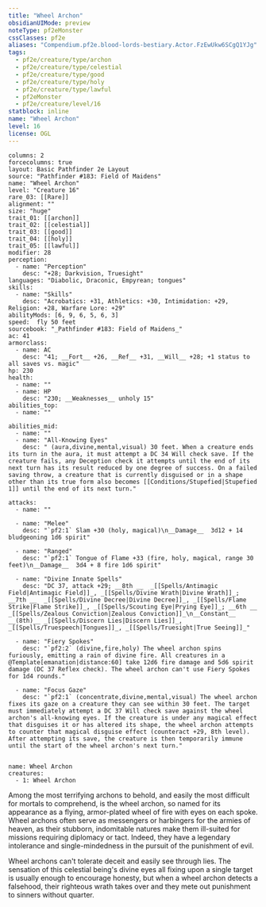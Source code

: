 ```yaml
---
title: "Wheel Archon"
obsidianUIMode: preview
noteType: pf2eMonster
cssClasses: pf2e
aliases: "Compendium.pf2e.blood-lords-bestiary.Actor.FzEwUkw6SCgQ1YJg" 
tags:
  - pf2e/creature/type/archon
  - pf2e/creature/type/celestial
  - pf2e/creature/type/good
  - pf2e/creature/type/holy
  - pf2e/creature/type/lawful
  - pf2eMonster
  - pf2e/creature/level/16
statblock: inline
name: "Wheel Archon"
level: 16
license: OGL
---
```


```statblock
columns: 2
forcecolumns: true
layout: Basic Pathfinder 2e Layout
source: "Pathfinder #183: Field of Maidens"
name: "Wheel Archon"
level: "Creature 16"
rare_03: [[Rare]]
alignment: ""
size: "huge"
trait_01: [[archon]]
trait_02: [[celestial]]
trait_03: [[good]]
trait_04: [[holy]]
trait_05: [[lawful]]
modifier: 28
perception:
  - name: "Perception"
    desc: "+28; Darkvision, Truesight"
languages: "Diabolic, Draconic, Empyrean; tongues"
skills:
  - name: "Skills"
    desc: "Acrobatics: +31, Athletics: +30, Intimidation: +29, Religion: +28, Warfare Lore: +29"
abilityMods: [6, 9, 6, 5, 6, 3]
speed:  fly 50 feet
sourcebook: "_Pathfinder #183: Field of Maidens_"
ac: 41
armorclass:
  - name: AC
    desc: "41; __Fort__ +26, __Ref__ +31, __Will__ +28; +1 status to all saves vs. magic"
hp: 230
health:
  - name: ""
  - name: HP
    desc: "230; __Weaknesses__ unholy 15"
abilities_top:
  - name: ""

abilities_mid:
  - name: ""
  - name: "All-Knowing Eyes"
    desc: " (aura,divine,mental,visual) 30 feet. When a creature ends its turn in the aura, it must attempt a DC 34 Will check save. If the creature fails, any Deception check it attempts until the end of its next turn has its result reduced by one degree of success. On a failed saving throw, a creature that is currently disguised or in a shape other than its true form also becomes [[Conditions/Stupefied|Stupefied 1]] until the end of its next turn."

attacks:
  - name: ""

  - name: "Melee"
    desc: "`pf2:1` Slam +30 (holy, magical)\n__Damage__  3d12 + 14 bludgeoning 1d6 spirit"

  - name: "Ranged"
    desc: "`pf2:1` Tongue of Flame +33 (fire, holy, magical, range 30 feet)\n__Damage__  3d4 + 8 fire 1d6 spirit"

  - name: "Divine Innate Spells"
    desc: "DC 37, attack +29; __8th __  _[[Spells/Antimagic Field|Antimagic Field]]_, _[[Spells/Divine Wrath|Divine Wrath]]_; __7th __  _[[Spells/Divine Decree|Divine Decree]]_, _[[Spells/Flame Strike|Flame Strike]]_, _[[Spells/Scouting Eye|Prying Eye]]_; __6th __  _[[Spells/Zealous Conviction|Zealous Conviction]]_\n__Constant__  __(8th)__ _[[Spells/Discern Lies|Discern Lies]]_, _[[Spells/Truespeech|Tongues]]_, _[[Spells/Truesight|True Seeing]]_"

  - name: "Fiery Spokes"
    desc: "`pf2:2` (divine,fire,holy) The wheel archon spins furiously, emitting a rain of divine fire. All creatures in a @Template[emanation|distance:60] take 12d6 fire damage and 5d6 spirit damage (DC 37 Reflex check). The wheel archon can't use Fiery Spokes for 1d4 rounds."

  - name: "Focus Gaze"
    desc: "`pf2:1` (concentrate,divine,mental,visual) The wheel archon fixes its gaze on a creature they can see within 30 feet. The target must immediately attempt a DC 37 Will check save against the wheel archon's all-knowing eyes. If the creature is under any magical effect that disguises it or has altered its shape, the wheel archon attempts to counter that magical disguise effect (counteract +29, 8th level). After attempting its save, the creature is then temporarily immune until the start of the wheel archon's next turn."
 
```

```encounter-table
name: Wheel Archon
creatures:
  - 1: Wheel Archon
```



Among the most terrifying archons to behold, and easily the most difficult for mortals to comprehend, is the wheel archon, so named for its appearance as a flying, armor-plated wheel of fire with eyes on each spoke. Wheel archons often serve as messengers or harbingers for the armies of heaven, as their stubborn, indomitable natures make them ill-suited for missions requiring diplomacy or tact. Indeed, they have a legendary intolerance and single-mindedness in the pursuit of the punishment of evil.

Wheel archons can't tolerate deceit and easily see through lies. The sensation of this celestial being's divine eyes all fixing upon a single target is usually enough to encourage honesty, but when a wheel archon detects a falsehood, their righteous wrath takes over and they mete out punishment to sinners without quarter.
